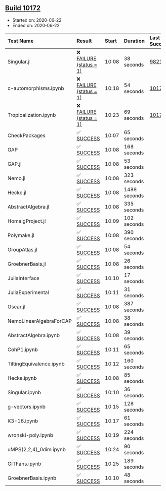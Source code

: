 ## [Build 10172](https://oscarci.mathematik.uni-kl.de/job/oscar/10172/)

* Started on: 2020-06-22
* Ended on: 2020-06-22

| Test Name    | Result | Start | Duration | Last Success | First Failure |
|:-------------|:-------|:------|:---------|:-------------|:--------------|
| Singular.jl | ❌ [FAILURE (status = 1)](https://oscarci.mathematik.uni-kl.de/job/oscar/10172/artifact/logs/build-10172/Singular.jl.log) | 10:08 | 38 seconds | [9821](https://oscarci.mathematik.uni-kl.de/job/oscar/9821/) | [9822](https://oscarci.mathematik.uni-kl.de/job/oscar/9822/) |
| c-automorphisms.ipynb | ❌ [FAILURE (status = 1)](https://oscarci.mathematik.uni-kl.de/job/oscar/10172/artifact/logs/build-10172/c-automorphisms.ipynb.log) | 10:18 | 54 seconds | [10170](https://oscarci.mathematik.uni-kl.de/job/oscar/10170/) | [10171](https://oscarci.mathematik.uni-kl.de/job/oscar/10171/) |
| Tropicalization.ipynb | ❌ [FAILURE (status = 1)](https://oscarci.mathematik.uni-kl.de/job/oscar/10172/artifact/logs/build-10172/Tropicalization.ipynb.log) | 10:23 | 69 seconds | [10171](https://oscarci.mathematik.uni-kl.de/job/oscar/10171/) | [10172](https://oscarci.mathematik.uni-kl.de/job/oscar/10172/) |
| CheckPackages | ✅ [SUCCESS](https://oscarci.mathematik.uni-kl.de/job/oscar/10172/artifact/logs/build-10172/CheckPackages.log) | 10:07 | 65 seconds |  |  |
| GAP | ✅ [SUCCESS](https://oscarci.mathematik.uni-kl.de/job/oscar/10172/artifact/logs/build-10172/GAP.log) | 10:08 | 168 seconds |  |  |
| GAP.jl | ✅ [SUCCESS](https://oscarci.mathematik.uni-kl.de/job/oscar/10172/artifact/logs/build-10172/GAP.jl.log) | 10:08 | 53 seconds |  |  |
| Nemo.jl | ✅ [SUCCESS](https://oscarci.mathematik.uni-kl.de/job/oscar/10172/artifact/logs/build-10172/Nemo.jl.log) | 10:08 | 323 seconds |  |  |
| Hecke.jl | ✅ [SUCCESS](https://oscarci.mathematik.uni-kl.de/job/oscar/10172/artifact/logs/build-10172/Hecke.jl.log) | 10:08 | 1488 seconds |  |  |
| AbstractAlgebra.jl | ✅ [SUCCESS](https://oscarci.mathematik.uni-kl.de/job/oscar/10172/artifact/logs/build-10172/AbstractAlgebra.jl.log) | 10:08 | 335 seconds |  |  |
| HomalgProject.jl | ✅ [SUCCESS](https://oscarci.mathematik.uni-kl.de/job/oscar/10172/artifact/logs/build-10172/HomalgProject.jl.log) | 10:09 | 102 seconds |  |  |
| Polymake.jl | ✅ [SUCCESS](https://oscarci.mathematik.uni-kl.de/job/oscar/10172/artifact/logs/build-10172/Polymake.jl.log) | 10:08 | 390 seconds |  |  |
| GroupAtlas.jl | ✅ [SUCCESS](https://oscarci.mathematik.uni-kl.de/job/oscar/10172/artifact/logs/build-10172/GroupAtlas.jl.log) | 10:08 | 54 seconds |  |  |
| GroebnerBasis.jl | ✅ [SUCCESS](https://oscarci.mathematik.uni-kl.de/job/oscar/10172/artifact/logs/build-10172/GroebnerBasis.jl.log) | 10:08 | 26 seconds |  |  |
| JuliaInterface | ✅ [SUCCESS](https://oscarci.mathematik.uni-kl.de/job/oscar/10172/artifact/logs/build-10172/JuliaInterface.log) | 10:10 | 17 seconds |  |  |
| JuliaExperimental | ✅ [SUCCESS](https://oscarci.mathematik.uni-kl.de/job/oscar/10172/artifact/logs/build-10172/JuliaExperimental.log) | 10:11 | 31 seconds |  |  |
| Oscar.jl | ✅ [SUCCESS](https://oscarci.mathematik.uni-kl.de/job/oscar/10172/artifact/logs/build-10172/Oscar.jl.log) | 10:08 | 387 seconds |  |  |
| NemoLinearAlgebraForCAP | ✅ [SUCCESS](https://oscarci.mathematik.uni-kl.de/job/oscar/10172/artifact/logs/build-10172/NemoLinearAlgebraForCAP.log) | 10:08 | 38 seconds |  |  |
| AbstractAlgebra.ipynb | ✅ [SUCCESS](https://oscarci.mathematik.uni-kl.de/job/oscar/10172/artifact/logs/build-10172/AbstractAlgebra.ipynb.log) | 10:08 | 39 seconds |  |  |
| CohP1.ipynb | ✅ [SUCCESS](https://oscarci.mathematik.uni-kl.de/job/oscar/10172/artifact/logs/build-10172/CohP1.ipynb.log) | 10:11 | 65 seconds |  |  |
| TiltingEquivalence.ipynb | ✅ [SUCCESS](https://oscarci.mathematik.uni-kl.de/job/oscar/10172/artifact/logs/build-10172/TiltingEquivalence.ipynb.log) | 10:12 | 160 seconds |  |  |
| Hecke.ipynb | ✅ [SUCCESS](https://oscarci.mathematik.uni-kl.de/job/oscar/10172/artifact/logs/build-10172/Hecke.ipynb.log) | 10:08 | 85 seconds |  |  |
| Singular.ipynb | ✅ [SUCCESS](https://oscarci.mathematik.uni-kl.de/job/oscar/10172/artifact/logs/build-10172/Singular.ipynb.log) | 10:10 | 36 seconds |  |  |
| g-vectors.ipynb | ✅ [SUCCESS](https://oscarci.mathematik.uni-kl.de/job/oscar/10172/artifact/logs/build-10172/g-vectors.ipynb.log) | 10:15 | 128 seconds |  |  |
| K3-16.ipynb | ✅ [SUCCESS](https://oscarci.mathematik.uni-kl.de/job/oscar/10172/artifact/logs/build-10172/K3-16.ipynb.log) | 10:17 | 61 seconds |  |  |
| wronski-poly.ipynb | ✅ [SUCCESS](https://oscarci.mathematik.uni-kl.de/job/oscar/10172/artifact/logs/build-10172/wronski-poly.ipynb.log) | 10:19 | 224 seconds |  |  |
| uMPS(2,2,4)_0dim.ipynb | ✅ [SUCCESS](https://oscarci.mathematik.uni-kl.de/job/oscar/10172/artifact/logs/build-10172/uMPS-2-2-4-_0dim.ipynb.log) | 10:24 | 90 seconds |  |  |
| GITFans.ipynb | ✅ [SUCCESS](https://oscarci.mathematik.uni-kl.de/job/oscar/10172/artifact/logs/build-10172/GITFans.ipynb.log) | 10:25 | 189 seconds |  |  |
| GroebnerBasis.ipynb | ✅ [SUCCESS](https://oscarci.mathematik.uni-kl.de/job/oscar/10172/artifact/logs/build-10172/GroebnerBasis.ipynb.log) | 10:10 | 48 seconds |  |  |
